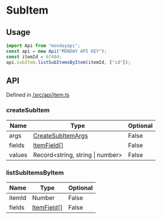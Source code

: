 # SubItem

## Usage

```typescript
import Api from "mondayapi";
const api = new Api("MONDAY API KEY");
const itemId = 67484;
api.subItem.listSubItemsByItem(itemId, ["id"]);
```

## API

Defined in [/src/api/item.ts](../src/api/item.ts)

### **createSubItem**

| Name   | Type                                           | Optional |
| ------ | ---------------------------------------------- | -------- |
| args   | [CreateSubItemArgs](../src/interfaces/item.ts) | False    |
| fields | [ItemField[]](../src/interfaces/item.ts)       | False    |
| values | Record<string, string \| number>               | False    |

### **listSubItemsByItem**

| Name   | Type                                     | Optional |
| ------ | ---------------------------------------- | -------- |
| itemId | Number                                   | False    |
| fields | [ItemField[]](../src/interfaces/item.ts) | False    |
